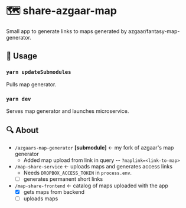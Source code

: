 # 🗺️ share-azgaar-map

Small app to generate links to maps generated by azgaar/fantasy-map-generator.

## 🔌 Usage

### `yarn updateSubmodules`

Pulls map generator.

### `yarn dev`

Serves map generator and launches microservice.

## 🔍 About

- `/azgaars-map-generator` **[submodule]** <- my fork of azgaar's map generator
  - Added map upload from link in query -- `?maplink=<link-to-map>`
- `/map-share-service` <- uploads maps and generates access links
  - Needs `DROPBOX_ACCESS_TOKEN` in `process.env`.
  - [ ] generates permanent short links
- `/map-share-frontend` <- catalog of maps uploaded with the app
  - [x] gets maps from backend
  - [ ] uploads maps
